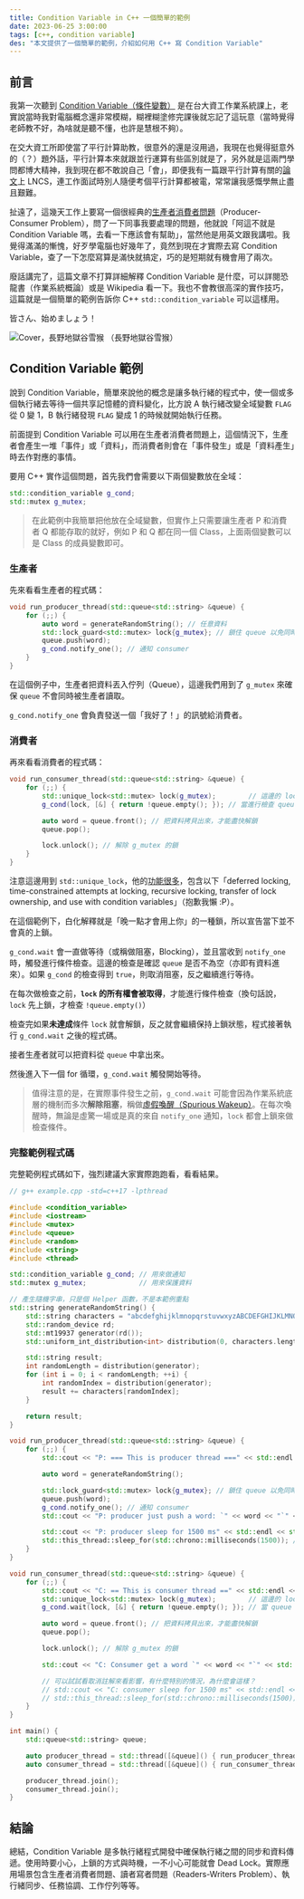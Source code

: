 ```yaml
---
title: Condition Variable in C++ 一個簡單的範例
date: 2023-06-25 3:00:00
tags: [c++, condition variable]
des: "本文提供了一個簡單的範例，介紹如何用 C++ 寫 Condition Variable"
---
```


## 前言

我第一次聽到 [Condition Variable（條件變數）](https://zh.wikipedia.org/wiki/%E7%9B%A3%E8%A6%96%E5%99%A8_(%E7%A8%8B%E5%BA%8F%E5%90%8C%E6%AD%A5%E5%8C%96)#%E6%A2%9D%E4%BB%B6%E8%AE%8A%E6%95%B8(Condition_Variable)) 是在台大資工作業系統課上，老實說當時我對電腦概念還非常模糊，糊裡糊塗修完課後就忘記了這玩意（當時覺得老師教不好，為啥就是聽不懂，也許是慧根不夠）。

在交大資工所即使當了平行計算助教，很意外的還是沒用過，我現在也覺得挺意外的（？）題外話，平行計算本來就跟並行運算有些區別就是了，另外就是這兩門學問都博大精神，我到現在都不敢說自己「會」，即便我有一篇跟平行計算有關的[論文](https://link.springer.com/chapter/10.1007/978-3-031-20891-1_13)上 LNCS，連工作面試時別人隨便考個平行計算都被電，常常讓我感慨學無止盡且艱難。

扯遠了，這幾天工作上要寫一個很經典的[生產者消費者問題](https://zh.wikipedia.org/zh-tw/%E7%94%9F%E4%BA%A7%E8%80%85%E6%B6%88%E8%B4%B9%E8%80%85%E9%97%AE%E9%A2%98)（Producer-Consumer Problem），問了一下同事我要處理的問題，他就說「阿這不就是 Condition Variable 嗎，去看一下應該會有幫助」，當然他是用英文跟我講啦。我覺得滿滿的慚愧，好歹學電腦也好幾年了，竟然到現在才實際去寫 Condition Variable，查了一下怎麼寫算是滿快就搞定，巧的是短期就有機會用了兩次。

廢話講完了，這篇文章不打算詳細解釋 Condition Variable 是什麼，可以詳閱恐龍書（作業系統概論）或是 Wikipedia 看一下。我也不會教很高深的實作技巧，這篇就是一個簡單的範例告訴你 C++ `std::condition_variable` 可以這樣用。

皆さん、始めましょう！

![Cover，長野地獄谷雪猴](https://github.com/tigercosmos/blog/assets/18013815/2f3ae415-8d97-42eb-bb3c-9d5a49146590)
（長野地獄谷雪猴）

## Condition Variable 範例

說到 Condition Variable，簡單來說他的概念是讓多執行緒的程式中，使一個或多個執行緒去等待一個共享記憶體的資料變化，比方說 A 執行緒改變全域變數 `FLAG` 從 0 變 1，B 執行緒發現 `FLAG` 變成 1 的時候就開始執行任務。

前面提到 Condition Variable 可以用在生產者消費者問題上，這個情況下，生產者會產生一堆「事件」或「資料」，而消費者則會在「事件發生」或是「資料產生」時去作對應的事情。


要用 C++ 實作這個問題，首先我們會需要以下兩個變數放在全域：

```cpp
std::condition_variable g_cond;
std::mutex g_mutex;
```

> 在此範例中我簡單把他放在全域變數，但實作上只需要讓生產者 P 和消費者 Q 都能存取的就好，例如 P 和 Q 都在同一個 Class，上面兩個變數可以是 Class 的成員變數即可。


### 生產者

先來看看生產者的程式碼：

```cpp
void run_producer_thread(std::queue<std::string> &queue) {
    for (;;) {
        auto word = generateRandomString(); // 任意資料
        std::lock_guard<std::mutex> lock{g_mutex}; // 鎖住 queue 以免同時被 consumer 讀取
        queue.push(word);
        g_cond.notify_one(); // 通知 consumer
    }
}
```

在這個例子中，生產者把資料丟入佇列（Queue），這邊我們用到了 `g_mutex` 來確保 `queue` 不會同時被生產者讀取。

`g_cond.notify_one` 會負責發送一個「我好了！」的訊號給消費者。

### 消費者

再來看看消費者的程式碼：

```cpp
void run_consumer_thread(std::queue<std::string> &queue) {
    for (;;) {
        std::unique_lock<std::mutex> lock(g_mutex);        // 這邊的 lock 還不會真的上鎖
        g_cond(lock, [&] { return !queue.empty(); }); // 當進行檢查 queue 不為空時，lock 會上鎖

        auto word = queue.front(); // 把資料拷貝出來，才能盡快解鎖
        queue.pop();

        lock.unlock(); // 解除 g_mutex 的鎖
    }
}
```

注意這邊用到 `std::unique_lock`，他的[功能很多](https://en.cppreference.com/w/cpp/thread/unique_lock)，包含以下「deferred locking, time-constrained attempts at locking, recursive locking, transfer of lock ownership, and use with condition variables」（抱歉我懶 :P）。

在這個範例下，白化解釋就是「晚一點才會用上你」的一種鎖，所以宣告當下並不會真的上鎖。

`g_cond.wait` 會一直做等待（或稱做阻塞，Blocking），並且當收到 `notify_one` 時，觸發進行條件檢查。這邊的檢查是確認 `queue` 是否不為空（亦即有資料進來）。如果 `g_cond` 的檢查得到 `true`，則取消阻塞，反之繼續進行等待。

在每次做檢查之前，**`lock` 的所有權會被取得**，才能進行條件檢查（換句話說，`lock` 先上鎖，才檢查 `!queue.empty()`）

檢查完如果**未達成**條件 `lock` 就會解鎖，反之就會繼續保持上鎖狀態，程式接著執行 `g_cond.wait` 之後的程式碼。

接者生產者就可以把資料從 `queue` 中拿出來。

然後進入下一個 for 循環，`g_cond.wait` 觸發開始等待。

> 值得注意的是，在實際事件發生之前，`g_cond.wait` 可能會因為作業系統底層的機制而多次**解除阻塞**，稱做[虛假喚醒（Spurious Wakeup）](https://en.wikipedia.org/wiki/Spurious_wakeup)。在每次喚醒時，無論是虛驚一場或是真的來自 `notify_one` 通知，`lock` 都會上鎖來做檢查條件。

### 完整範例程式碼

完整範例程式碼如下，強烈建議大家實際跑跑看，看看結果。

```cpp
// g++ example.cpp -std=c++17 -lpthread

#include <condition_variable>
#include <iostream>
#include <mutex>
#include <queue>
#include <random>
#include <string>
#include <thread>

std::condition_variable g_cond; // 用來做通知
std::mutex g_mutex;             // 用來保護資料

// 產生隨機字串，只是個 Helper 函數，不是本範例重點
std::string generateRandomString() {
    std::string characters = "abcdefghijklmnopqrstuvwxyzABCDEFGHIJKLMNOPQRSTUVWXYZ0123456789";
    std::random_device rd;
    std::mt19937 generator(rd());
    std::uniform_int_distribution<int> distribution(0, characters.length() - 1);

    std::string result;
    int randomLength = distribution(generator);
    for (int i = 0; i < randomLength; ++i) {
        int randomIndex = distribution(generator);
        result += characters[randomIndex];
    }

    return result;
}

void run_producer_thread(std::queue<std::string> &queue) {
    for (;;) {
        std::cout << "P: === This is producer thread ===" << std::endl << std::flush;

        auto word = generateRandomString();

        std::lock_guard<std::mutex> lock{g_mutex}; // 鎖住 queue 以免同時被 consumer 讀取
        queue.push(word);
        g_cond.notify_one(); // 通知 consumer
        std::cout << "P: producer just push a word: `" << word << "`" << std::endl << std::flush;

        std::cout << "P: producer sleep for 1500 ms" << std::endl << std::flush;
        std::this_thread::sleep_for(std::chrono::milliseconds(1500)); // 睡 1500 ms 方便觀察
    }
}

void run_consumer_thread(std::queue<std::string> &queue) {
    for (;;) {
        std::cout << "C: == This is consumer thread ==" << std::endl << std::flush;
        std::unique_lock<std::mutex> lock(g_mutex);        // 這邊的 lock 用來下一行檢查 queue 狀態
        g_cond.wait(lock, [&] { return !queue.empty(); }); // 當 queue 不為空時

        auto word = queue.front(); // 把資料拷貝出來，才能盡快解鎖
        queue.pop();

        lock.unlock(); // 解除 g_mutex 的鎖

        std::cout << "C: Consumer get a word `" << word << "`" << std::endl << std::flush;

        // 可以試試看取消註解來看影響，有什麼特別的情況，為什麼會這樣？
        // std::cout << "C: consumer sleep for 1500 ms" << std::endl << std::flush;
        // std::this_thread::sleep_for(std::chrono::milliseconds(1500)); // 睡 1500 ms 方便觀察
    }
}

int main() {
    std::queue<std::string> queue;

    auto producer_thread = std::thread([&queue]() { run_producer_thread(queue); });
    auto consumer_thread = std::thread([&queue]() { run_consumer_thread(queue); });

    producer_thread.join();
    consumer_thread.join();
}
```

## 結論

總結，Condition Variable 是多執行緒程式開發中確保執行緒之間的同步和資料傳遞。使用時要小心，上鎖的方式與時機，一不小心可能就會 Dead Lock。實際應用場景包含生產者消費者問題、讀者寫者問題（Readers-Writers Problem）、執行緒同步、任務協調、工作佇列等等。
